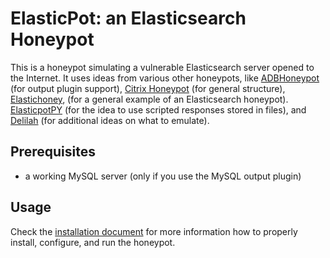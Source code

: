 # ElasticPot: an Elasticsearch Honeypot

This is a honeypot simulating a vulnerable Elasticsearch server opened to the
Internet. It uses ideas from various other honeypots, like
[ADBHoneypot](https://gitlab.com/venetay/adbhoneypot) (for output plugin
support), [Citrix Honeypot](https://gitlab.com/bontchev/CitrixHoneypot) (for
general structure), [Elastichoney](https://github.com/jordan-wright/elastichoney),
(for a general example of an Elasticsearch honeypot).
[ElasticpotPY](https://github.com/schmalle/ElasticpotPY) (for the idea to use
scripted responses stored in files), and
[Delilah](https://github.com/SecurityTW/delilah) (for additional ideas on what
to emulate).

## Prerequisites

- a working MySQL server (only if you use the MySQL output plugin)

## Usage

Check the [installation document](docs/INSTALL.md) for more information how to
properly install, configure, and run the honeypot.
